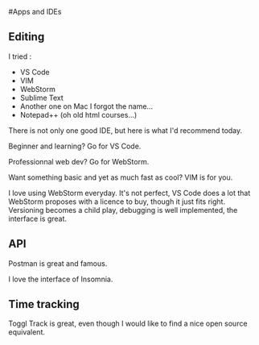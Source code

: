 #Apps and IDEs

## Editing

I tried :

- VS Code
- VIM
- WebStorm
- Sublime Text
- Another one on Mac I forgot the name...
- Notepad++ (oh old html courses...)

There is not only one good IDE, but here is what I'd recommend today.

Beginner and learning? Go for VS Code.

Professionnal web dev? Go for WebStorm.

Want something basic and yet as much fast as cool? VIM is for you.

I love using WebStorm everyday. It's not perfect, VS Code does a lot that WebStorm proposes with a licence to buy, though it just fits right. Versioning becomes a child play, debugging is well implemented, the interface is great.

## API

Postman is great and famous. 

I love the interface of Insomnia.

## Time tracking

Toggl Track is great, even though I would like to find a nice open source equivalent.